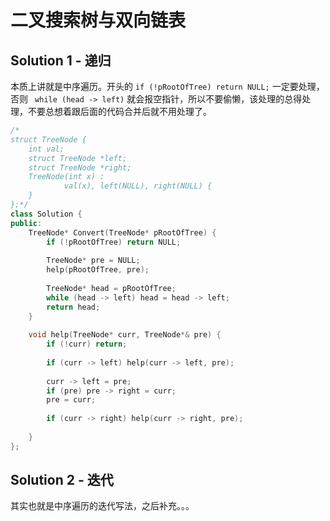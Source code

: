 # 二叉搜索树与双向链表

## Solution 1 - 递归

本质上讲就是中序遍历。开头的 `if (!pRootOfTree) return NULL;` 一定要处理，否则 ` while (head -> left)` 就会报空指针，所以不要偷懒，该处理的总得处理，不要总想着跟后面的代码合并后就不用处理了。

```cpp
/*
struct TreeNode {
	int val;
	struct TreeNode *left;
	struct TreeNode *right;
	TreeNode(int x) :
			val(x), left(NULL), right(NULL) {
	}
};*/
class Solution {
public:
    TreeNode* Convert(TreeNode* pRootOfTree) {
        if (!pRootOfTree) return NULL;
        
        TreeNode* pre = NULL;
        help(pRootOfTree, pre);
        
        TreeNode* head = pRootOfTree;
        while (head -> left) head = head -> left;
        return head;
    }
    
    void help(TreeNode* curr, TreeNode*& pre) {
        if (!curr) return;
        
        if (curr -> left) help(curr -> left, pre);
        
        curr -> left = pre;
        if (pre) pre -> right = curr;
        pre = curr;
        
        if (curr -> right) help(curr -> right, pre);
        
    }
};
```

## Solution 2 - 迭代

其实也就是中序遍历的迭代写法，之后补充。。。